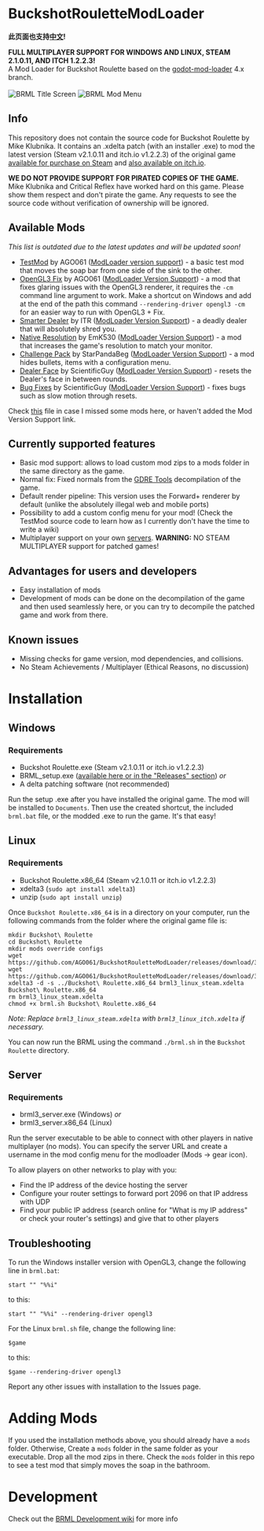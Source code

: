 # BuckshotRouletteModLoader
**此页面也支持[中文](README_ZH.md)!**

**FULL MULTIPLAYER SUPPORT FOR WINDOWS AND LINUX, STEAM 2.1.0.11, AND ITCH 1.2.2.3!**\
A Mod Loader for Buckshot Roulette based on the [godot-mod-loader](https://github.com/GodotModding/godot-mod-loader) 4.x branch.\
\
![BRML Title Screen](img_docs/BRMLMainScreen.png "BRML Title Screen")
![BRML Mod Menu](img_docs/BRMLModMenu.png "BRML Mod Menu")
## Info
This repository does not contain the source code for Buckshot Roulette by Mike Klubnika. It contains an .xdelta patch (with an installer .exe) to mod the latest version (Steam v2.1.0.11 and itch.io v1.2.2.3) of the original game [available for purchase on Steam](https://store.steampowered.com/app/2835570) and [also available on itch.io](https://mikeklubnika.itch.io/buckshot-roulette).

**WE DO NOT PROVIDE SUPPORT FOR PIRATED COPIES OF THE GAME.**
Mike Klubnika and Critical Reflex have worked hard on this game. Please show them respect and don't pirate the game. Any requests to see the source code without verification of ownership will be ignored.

## Available Mods
_This list is outdated due to the latest updates and will be updated soon!_
- [TestMod](mods/TestMod.md) by AGO061 ([ModLoader version support](mods/ModLoaderVersionSupport.md#testmod-by-ago061)) - a basic test mod that moves the soap bar from one side of the sink to the other.
- [OpenGL3 Fix](mods/OpenGL3Fix.md) by AGO061 ([ModLoader Version Support](mods/ModLoaderVersionSupport.md#opengl3-fix-by-ago061)) - a mod that fixes glaring issues with the OpenGL3 renderer, it requires the `-cm` command line argument to work. Make a shortcut on Windows and add at the end of the path this command `--rendering-driver opengl3 -cm` for an easier way to run with OpenGL3 + Fix.
- [Smarter Dealer](https://github.com/ITR13/BuckshotRouletteSmarterDealer/releases/latest) by ITR ([ModLoader Version Support](mods/ModLoaderVersionSupport.md#smarter-dealer-by-itr)) - a deadly dealer that will absolutely shred you.
- [Native Resolution](https://github.com/EmK530/BRMods/tree/main/BRML/NativeResolution/Release) by EmK530 ([ModLoader Version Support](mods/ModLoaderVersionSupport.md#native-resolution-by-emk530)) - a mod that increases the game's resolution to match your monitor.
- [Challenge Pack](https://github.com/StarPandaBeg/ChallengePack) by StarPandaBeg ([ModLoader Version Support](mods/ModLoaderVersionSupport.md#challenge-pack-by-starpandabeg)) - a mod hides bullets, items with a configuration menu.
- [Dealer Face](https://github.com/ScientificGuy/BuckshotRouletteMods/releases/latest) by ScientificGuy ([ModLoader Version Support](mods/ModLoaderVersionSupport.md#dealer-face-by-scientificguy)) - resets the Dealer's face in between rounds.
- [Bug Fixes](https://github.com/ScientificGuy/BuckshotRouletteMods/releases/latest) by ScientificGuy ([ModLoader Version Support](mods/ModLoaderVersionSupport.md#bug-fixes-by-scientificguy)) - fixes bugs such as slow motion through resets.

Check [this](mods/ModLoaderVersionSupport.md) file in case I missed some mods here, or haven't added the Mod Version Support link.
## Currently supported features
- Basic mod support: allows to load custom mod zips to a mods folder in the same directory as the game.
- Normal fix: Fixed normals from the [GDRE Tools](https://github.com/bruvzg/gdsdecomp) decompilation of the game.
- Default render pipeline: This version uses the Forward+ renderer by default (unlike the absolutely illegal web and mobile ports)
- Possibility to add a custom config menu for your mod! (Check the TestMod source code to learn how as I currently don't have the time to write a wiki)
- Multiplayer support on your own [servers](#server). **WARNING:** NO STEAM MULTIPLAYER support for patched games!

## Advantages for users and developers
- Easy installation of mods
- Development of mods can be done on the decompilation of the game and then used seamlessly here, or you can try to decompile the patched game and work from there.

## Known issues
- Missing checks for game version, mod dependencies, and collisions.
- No Steam Achievements / Multiplayer (Ethical Reasons, no discussion)

# Installation
## Windows
### Requirements
- Buckshot Roulette.exe (Steam v2.1.0.11 or itch.io v1.2.2.3)
- BRML_setup.exe ([available here or in the "Releases" section](https://github.com/AGO061/BuckshotRouletteModLoader/releases/latest))
  _or_
- A delta patching software (not recommended)

Run the setup .exe after you have installed the original game. The mod will be installed to `Documents`. Then use the created shortcut, the included `brml.bat` file, or the modded .exe to run the game. It's that easy!

## Linux
### Requirements
 - Buckshot Roulette.x86_64 (Steam v2.1.0.11 or itch.io v1.2.2.3)
 - xdelta3 (`sudo apt install xdelta3`)
 - unzip (`sudo apt install unzip`)

Once `Buckshot Roulette.x86_64` is in a directory on your computer, run the following commands from the folder where the original game file is:
```
mkdir Buckshot\ Roulette
cd Buckshot\ Roulette
mkdir mods override configs
wget https://github.com/AGO061/BuckshotRouletteModLoader/releases/download/3.1.0/brml3_linux_steam.xdelta
wget https://github.com/AGO061/BuckshotRouletteModLoader/releases/download/3.1.0/brml.sh
xdelta3 -d -s ../Buckshot\ Roulette.x86_64 brml3_linux_steam.xdelta Buckshot\ Roulette.x86_64
rm brml3_linux_steam.xdelta
chmod +x brml.sh Buckshot\ Roulette.x86_64
```
*Note: Replace `brml3_linux_steam.xdelta` with `brml3_linux_itch.xdelta` if necessary.*

You can now run the BRML using the command `./brml.sh` in the `Buckshot Roulette` directory.

## Server
### Requirements
 - brml3_server.exe (Windows)
   _or_
 - brml3_server.x86_64 (Linux)

Run the server executable to be able to connect with other players in native multiplayer (no mods). You can specify the server URL and create a username in the mod config menu for the modloader (Mods -> gear icon).

To allow players on other networks to play with you:
 - Find the IP address of the device hosting the server
 - Configure your router settings to forward port 2096 on that IP address with UDP
 - Find your public IP address (search online for "What is my IP address" or check your router's settings) and give that to other players

## Troubleshooting
To run the Windows installer version with OpenGL3, change the following line in `brml.bat`:
```
start "" "%%i"
```
  to this:
```
start "" "%%i" --rendering-driver opengl3
```
For the Linux `brml.sh` file, change the following line:
```
$game
```
  to this:
```
$game --rendering-driver opengl3
```
Report any other issues with installation to the Issues page.

# Adding Mods
If you used the installation methods above, you should already have a `mods` folder. Otherwise, Create a `mods` folder in the same folder as your executable. Drop all the mod zips in there. Check the `mods` folder in this repo to see a test mod that simply moves the soap in the bathroom.

# Development
Check out the [BRML Development wiki](https://github.com/AGO061/BuckshotRouletteModLoader/wiki) for more info
